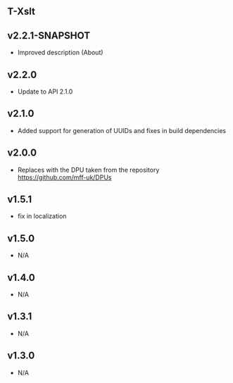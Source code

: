 T-Xslt
----------

v2.2.1-SNAPSHOT
---
* Improved description (About)

v2.2.0
---
* Update to API 2.1.0

v2.1.0
---
* Added support for generation of UUIDs and fixes in build dependencies

v2.0.0
---
* Replaces with the DPU taken from the repository https://github.com/mff-uk/DPUs

v1.5.1
---
* fix in localization

v1.5.0
---
* N/A

v1.4.0
---
* N/A

v1.3.1
---
* N/A

v1.3.0
---
* N/A
